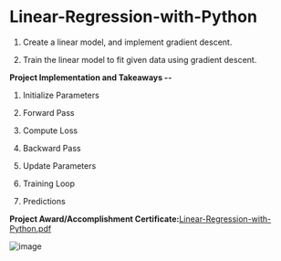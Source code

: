 # Linear-Regression-with-Python

1. Create a linear model, and implement gradient descent.

2. Train the linear model to fit given data using gradient descent.


**Project Implementation and Takeaways --**

1. Initialize Parameters

2. Forward Pass

3. Compute Loss

4. Backward Pass

5. Update Parameters

6. Training Loop

7. Predictions


**Project Award/Accomplishment Certificate:**[Linear-Regression-with-Python.pdf](https://github.com/Pikachu0405/Linear-Regression-with-Python/files/7635959/Linear-Regression-with-Python.pdf)


![image](https://user-images.githubusercontent.com/93926742/144282442-09b33f01-bfc9-4627-9ead-b33f93120864.png)
